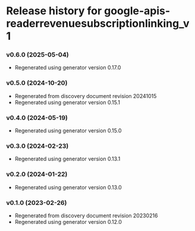 # Release history for google-apis-readerrevenuesubscriptionlinking_v1

### v0.6.0 (2025-05-04)

* Regenerated using generator version 0.17.0

### v0.5.0 (2024-10-20)

* Regenerated from discovery document revision 20241015
* Regenerated using generator version 0.15.1

### v0.4.0 (2024-05-19)

* Regenerated using generator version 0.15.0

### v0.3.0 (2024-02-23)

* Regenerated using generator version 0.13.1

### v0.2.0 (2024-01-22)

* Regenerated using generator version 0.13.0

### v0.1.0 (2023-02-26)

* Regenerated from discovery document revision 20230216
* Regenerated using generator version 0.12.0

